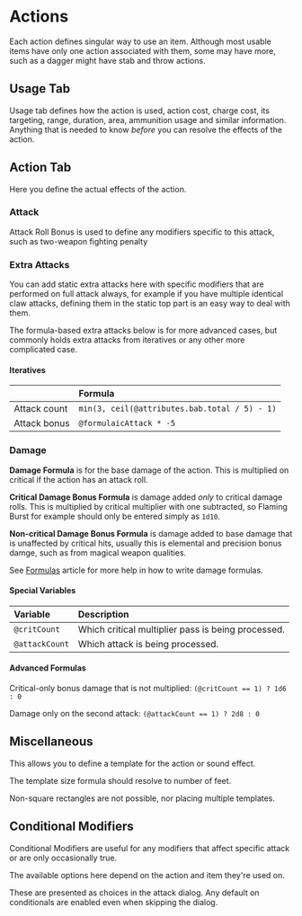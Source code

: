 # Actions

Each action defines singular way to use an item. Although most usable items have only one action associated with them, some may have more, such as a dagger might have stab and throw actions.

## Usage Tab

Usage tab defines how the action is used, action cost, charge cost, its targeting, range, duration, area, ammunition usage and similar information. Anything that is needed to know _before_ you can resolve the effects of the action.

## Action Tab

Here you define the actual effects of the action.

### Attack

Attack Roll Bonus is used to define any modifiers specific to this attack, such as two-weapon fighting penalty

### Extra Attacks

You can add static extra attacks here with specific modifiers that are performed on full attack always, for example if you have multiple identical claw attacks, defining them in the static top part is an easy way to deal with them.

The formula-based extra attacks below is for more advanced cases, but commonly holds extra attacks from iteratives or any other more complicated case.

#### Iteratives

|              | Formula                                       |
| :----------- | :-------------------------------------------- |
| Attack count | `min(3, ceil(@attributes.bab.total / 5) - 1)` |
| Attack bonus | `@formulaicAttack * -5`                       |

### Damage

**Damage Formula** is for the base damage of the action. This is multiplied on critical if the action has an attack roll.

**Critical Damage Bonus Formula** is damage added _only_ to critical damage rolls. This is multiplied by critical multiplier with one subtracted, so Flaming Burst for example should only be entered simply as `1d10`.

**Non-critical Damage Bonus Formula** is damage added to base damage that is unaffected by critical hits, usually this is elemental and precision bonus damge, such as from magical weapon qualities.

See [Formulas](Help/Formulas) article for more help in how to write damage formulas.

#### Special Variables

| Variable       | Description                                        |
| :------------- | :------------------------------------------------- |
| `@critCount`   | Which critical multiplier pass is being processed. |
| `@attackCount` | Which attack is being processed.                   |

#### Advanced Formulas

Critical-only bonus damage that is not multiplied:
`(@critCount == 1) ? 1d6 : 0`

Damage only on the second attack:
`(@attackCount == 1) ? 2d8 : 0`

## Miscellaneous

This allows you to define a template for the action or sound effect.

The template size formula should resolve to number of feet.

Non-square rectangles are not possible, nor placing multiple templates.

## Conditional Modifiers

Conditional Modifiers are useful for any modifiers that affect specific attack or are only occasionally true.

The available options here depend on the action and item they're used on.

These are presented as choices in the attack dialog. Any default on conditionals are enabled even when skipping the dialog.
